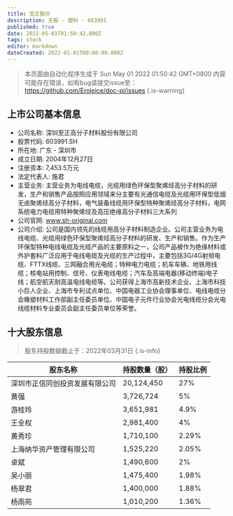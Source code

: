 ```yaml
---
title: 至正股份
description: 主板 - 塑料 - 603991
published: true
date: 2022-05-01T01:50:42.000Z
tags: stock
editor: markdown
dateCreated: 2022-01-01T00:00:00.000Z
---
```


> 本页面由自动化程序生成于 Sun May 01 2022 01:50:42 GMT+0800
> 内容可能存在错误，如有bug请提交issue至：https://github.com/Eroleice/doc-pi/issues
{.is-warning}

## 上市公司基本信息
- 公司名称: 深圳至正高分子材料股份有限公司
- 股票代码: 603991.SH
- 所在地: 广东 - 深圳市
- 成立日期: 2004年12月27日
- 注册资本: 7,453.5万元
- 法定代表人: 施君
- 主营业务: 主营业务为电线电缆，光缆用绿色环保型聚烯烃高分子材料的研发，生产和销售产品按照应用领域来分主要有光通信电缆及光缆用环保型低烟无卤聚烯烃高分子材料，电气装备线缆用环保型特种聚烯烃高分子材料，电网系统电力电缆用特种聚烯烃及高压绝缘高分子材料三大系列
- 公司官网: www.sh-original.com
- 公司介绍: 公司是国内领先的线缆用高分子材料制造企业。公司主营业务为电线电缆、光缆用绿色环保型聚烯烃高分子材料的研发、生产和销售。作为生产环保型特种电线电缆及光缆产品的主要原料之一，公司产品被作为绝缘材料或外护套料广泛应用于电线电缆及光缆的生产过程中，主要包括3G/4G射频电缆、FTTX线缆、三网融合用光电缆；特种电力电缆；机车车辆、地铁用线缆；核电站用控制、信号、仪表电线电缆；汽车及高端电器(移动终端)电子线；航空航天耐高温电线电缆等。公司获得上海市高新技术企业、上海市科技小巨人企业、上海市专利试点单位、中国电器工业协会理事单位、电线电缆分会橡塑材料工作部副主任委员单位、中国电子元件行业协会光电线缆分会光电线缆材料专业委员会副主任委员单位等荣誉。


## 十大股东信息
> 股东持股数据截止于：2022年03月31日
{.is-info}

| 股东名称 | 持股数量（股） | 持股比例 |
| --- | --- | --- |
| 深圳市正信同创投资发展有限公司 | 20,124,450 | 27% |
| 黄强 | 3,726,724 | 5% |
| 游桂玲 | 3,651,981 | 4.9% |
| 王全权 | 2,981,400 | 4% |
| 黄秀珍 | 1,710,100 | 2.29% |
| 上海纳华资产管理有限公司 | 1,525,220 | 2.05% |
| 卓斌 | 1,490,600 | 2% |
| 吴小丽 | 1,475,400 | 1.98% |
| 杨翠君 | 1,400,000 | 1.88% |
| 杨雨苑 | 1,010,200 | 1.36% |




